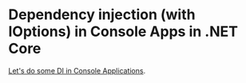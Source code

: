 # Dependency injection (with IOptions) in Console Apps in .NET Core

<a href="https://keestalkstech.com/2018/04/dependency-injection-with-ioptions-in-console-apps-in-net-core-2/">Let's do some DI in Console Applications</a>.

